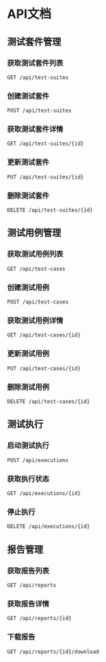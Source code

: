 # API文档

## 测试套件管理

### 获取测试套件列表
```
GET /api/test-suites
```

### 创建测试套件
```
POST /api/test-suites
```

### 获取测试套件详情
```
GET /api/test-suites/{id}
```

### 更新测试套件
```
PUT /api/test-suites/{id}
```

### 删除测试套件
```
DELETE /api/test-suites/{id}
```

## 测试用例管理

### 获取测试用例列表
```
GET /api/test-cases
```

### 创建测试用例
```
POST /api/test-cases
```

### 获取测试用例详情
```
GET /api/test-cases/{id}
```

### 更新测试用例
```
PUT /api/test-cases/{id}
```

### 删除测试用例
```
DELETE /api/test-cases/{id}
```

## 测试执行

### 启动测试执行
```
POST /api/executions
```

### 获取执行状态
```
GET /api/executions/{id}
```

### 停止执行
```
DELETE /api/executions/{id}
```

## 报告管理

### 获取报告列表
```
GET /api/reports
```

### 获取报告详情
```
GET /api/reports/{id}
```

### 下载报告
```
GET /api/reports/{id}/download
```